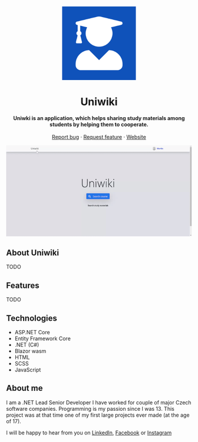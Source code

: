 <p align="center">
  <a href="https://uniwiki.azurewebsites.net">
    <img src="https://raw.githubusercontent.com/SindelarPetr/Uniwiki/master/Uniwiki/Uniwiki.Client.Host/wwwroot/android-chrome-512x512.png" alt="Uniwiki logo" width="200" height="200">
  </a>
</p>

<h1 align="center">Uniwiki</h1>

<p align="center">
  <strong>Uniwki is an application, which helps sharing study materials among students by helping them to cooperate.</strong>
  <br>
  <br>
  <a href="https://github.com/SindelarPetr/Uniwiki/issues/new?template=bug_report.md">Report bug</a>
  ·
  <a href="https://github.com/SindelarPetr/Uniwiki/issues/new?template=feature_request.md">Request feature</a>
  ·
  <a href="https://uniwiki.azurewebsites.net/">Website</a>
</p>

<p align="center">
  <img src="https://raw.githubusercontent.com/SindelarPetr/Uniwiki/master/Showcase/Demo.gif" alt="Uniwiki demo">
</p>

## About Uniwiki
TODO

## Features
TODO

## Technologies
* ASP.NET Core
* Entity Framework Core
* .NET (C#)
* Blazor wasm
* HTML
* SCSS
* JavaScript

## About me
I am a .NET Lead Senior Developer I have worked for couple of major Czech software companies. Programming is my passion since I was 13. This project was at that time one of my first large projects ever made (at the age of 17).

I will be happy to hear from you on [LinkedIn](https://www.linkedin.com/in/petr-sindelar), [Facebook](https://www.facebook.com/petr.sindelar) or [Instagram](https://www.instagram.com/petr_sindelar_official/)
